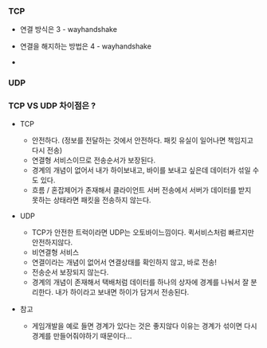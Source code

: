 
### TCP

- 연결 방식은 3 - wayhandshake

- 연결을 해지하는 방법은 4 - wayhandshake

- 

### UDP


### TCP VS UDP 차이점은 ? 


- TCP
    - 안전하다. (정보를 전달하는 것에서 안전하다. 패킷 유실이 일어나면 책임지고 다시 전송)
    - 연결형 서비스이므로 전송순서가 보장된다.
    - 경계의 개념이 없어서 내가 하이보내고, 바이를 보내고 싶은데 데이터가 섞일 수도 있다.
    - 흐름 / 혼잡제어가 존재해서 클라이언트 서버 전송에서 서버가 데이터를 받지 못하는 상태라면 패킷을 전송하지 않는다.


- UDP
    - TCP가 안전한 트럭이라면 UDP는 오토바이느낌이다. 퀵서비스처럼 빠르지만 안전하지않다.
    - 비연결형 서비스
    - 연결이라는 개념이 없어서 연결상태를 확인하지 않고, 바로 전송!
    - 전송순서 보장되지 않는다.
    - 경계의 개념이 존재해서 택배처럼 데이터를 하나의 상자에 경계를 나눠서 잘 분리한다. 내가 하이라고 보내면 하이가 담겨서 전송된다.


- 참고
    - 게임개발을 예로 들면 경계가 있다는 것은 좋지않다 이유는 경계가 섞이면 다시 경계를 만들어줘야하기 때문이다... 


